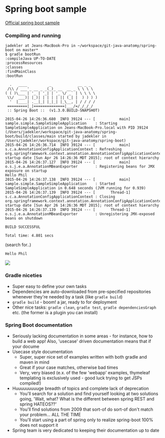 # Spring boot sample

[Official spring boot sample](https://github.com/spring-projects/spring-boot/tree/master/spring-boot-samples/spring-boot-sample-simple)

### Compiling and running

```
jadekler at Jeans-MacBook-Pro in ~/workspace/git-java-anatomy/spring-boot on master*
$ gradle bootRun
:compileJava UP-TO-DATE
:processResources
:classes
:findMainClass
:bootRun

  .   ____          _            __ _ _
 /\\ / ___'_ __ _ _(_)_ __  __ _ \ \ \ \
( ( )\___ | '_ | '_| | '_ \/ _` | \ \ \ \
 \\/  ___)| |_)| | | | | || (_| |  ) ) ) )
  '  |____| .__|_| |_|_| |_\__, | / / / /
 =========|_|==============|___/=/_/_/_/
 :: Spring Boot ::  (v1.3.0.BUILD-SNAPSHOT)

2015-04-26 14:26:36.680  INFO 39124 --- [           main] sample.simple.SampleSimpleApplication    : Starting SampleSimpleApplication on Jeans-MacBook-Pro.local with PID 39124 (/Users/jadekler/workspace/git-java-anatomy/spring-boot/build/classes/main started by jadekler in /Users/jadekler/workspace/git-java-anatomy/spring-boot)
2015-04-26 14:26:36.714  INFO 39124 --- [           main] s.c.a.AnnotationConfigApplicationContext : Refreshing org.springframework.context.annotation.AnnotationConfigApplicationContext@1a1d6a08: startup date [Sun Apr 26 14:26:36 MDT 2015]; root of context hierarchy
2015-04-26 14:26:37.127  INFO 39124 --- [           main] o.s.j.e.a.AnnotationMBeanExporter        : Registering beans for JMX exposure on startup
Hello Phil
2015-04-26 14:26:37.138  INFO 39124 --- [           main] sample.simple.SampleSimpleApplication    : Started SampleSimpleApplication in 0.648 seconds (JVM running for 0.939)
2015-04-26 14:26:37.139  INFO 39124 --- [       Thread-1] s.c.a.AnnotationConfigApplicationContext : Closing org.springframework.context.annotation.AnnotationConfigApplicationContext@1a1d6a08: startup date [Sun Apr 26 14:26:36 MDT 2015]; root of context hierarchy
2015-04-26 14:26:37.139  INFO 39124 --- [       Thread-1] o.s.j.e.a.AnnotationMBeanExporter        : Unregistering JMX-exposed beans on shutdown

BUILD SUCCESSFUL

Total time: 4.801 secs
```

(search for..)

```
Hello Phil
```

![](http://s2.quickmeme.com/img/69/69fbf7240f42620c870bdc173856ead82781e930db2ac505e941931fc2c24ea1.jpg)

### Gradle niceties

- Super easy to define your own tasks
- Dependencies are auto-downloaded from pre-specified repositories whenever they're needed by a task (like `gradle build`)
- `gradle build` - boom! a jar, ready to for deployment
- Other nice tasks: `gradle clean`, `gradle test`, `gradle dependenciesGraph` etc. (the former is a plugin you can install)

### Spring Boot documentation
- Seriously lacking documentation in some areas - for instance, how to build a web app! Also, 'usecase' driven documentation means that if your docume
- Usecase style documentation
    - Super, super nice set of examples written with both gradle and maven in mind
    - Great if your case matches, otherwise bad times
    - Very, very biased (e.x. of the few 'webapp' examples, thymeleaf templating is exclusively used - good luck trying to get JSPs compiled!)
- Huuuuuuuuuge breadth of topics and complete lack of deprecation
    - You'll search for a solution and find yourself looking at two solutions going, 'Wait, what? What is the different between spring REST and spring HATEOS??'
    - You'll find solutions from 2009 that sort-of do sort-of don't match your problem... ALL THE TIME
    - You'll start using a part of spring only to realize spring-boot 100% does not support it
- Spring team is very dedicated to keeping their documentation up to date